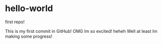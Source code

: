 # hello-world
first repo!

This is my first commit in GitHub! OMG Im so excited! heheh
Well at least Im making some progress!
